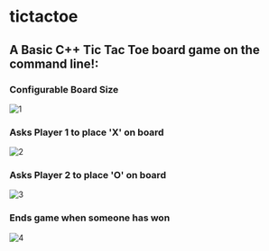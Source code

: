 # tictactoe
## A Basic C++ Tic Tac Toe board game on the command line!:

### Configurable Board Size
![1](https://cloud.githubusercontent.com/assets/24536303/25605183/fc7240a8-2ebd-11e7-8157-8b8cc1b6bafe.png)

### Asks Player 1 to place 'X' on board
![2](https://cloud.githubusercontent.com/assets/24536303/25605189/088b1e1e-2ebe-11e7-9aff-b17fb832a278.png)

### Asks Player 2 to place 'O' on board
![3](https://cloud.githubusercontent.com/assets/24536303/25605194/0ecc630a-2ebe-11e7-9ab8-f931ecd72718.png)

### Ends game when someone has won
![4](https://cloud.githubusercontent.com/assets/24536303/25605197/1359af36-2ebe-11e7-942c-e65a01f3ddf3.png)
